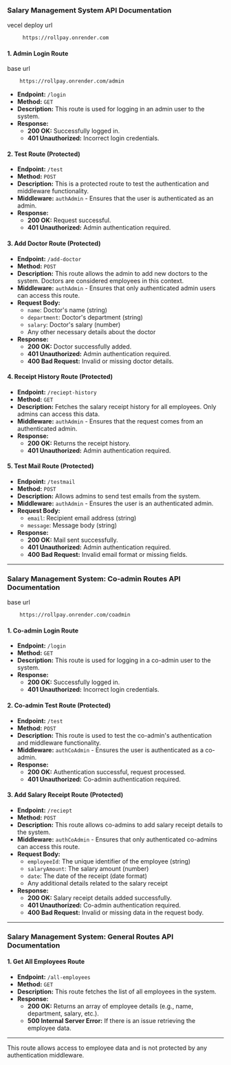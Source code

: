 ### Salary Management System API Documentation
vecel deploy url
```bash
     https://rollpay.onrender.com
```
#### **1. Admin Login Route**
base url
```bash
    https://rollpay.onrender.com/admin
```
- **Endpoint:** `/login`
- **Method:** `GET`
- **Description:** This route is used for logging in an admin user to the system. 
- **Response:**
  - **200 OK:** Successfully logged in.
  - **401 Unauthorized:** Incorrect login credentials.

#### **2. Test Route (Protected)**
- **Endpoint:** `/test`
- **Method:** `POST`
- **Description:** This is a protected route to test the authentication and middleware functionality.
- **Middleware:** `authAdmin` - Ensures that the user is authenticated as an admin.
- **Response:**
  - **200 OK:** Request successful.
  - **401 Unauthorized:** Admin authentication required.

#### **3. Add Doctor Route (Protected)**
- **Endpoint:** `/add-doctor`
- **Method:** `POST`
- **Description:** This route allows the admin to add new doctors to the system. Doctors are considered employees in this context.
- **Middleware:** `authAdmin` - Ensures that only authenticated admin users can access this route.
- **Request Body:**
  - `name`: Doctor's name (string)
  - `department`: Doctor's department (string)
  - `salary`: Doctor's salary (number)
  - Any other necessary details about the doctor
- **Response:**
  - **200 OK:** Doctor successfully added.
  - **401 Unauthorized:** Admin authentication required.
  - **400 Bad Request:** Invalid or missing doctor details.

#### **4. Receipt History Route (Protected)**
- **Endpoint:** `/reciept-history`
- **Method:** `GET`
- **Description:** Fetches the salary receipt history for all employees. Only admins can access this data.
- **Middleware:** `authAdmin` - Ensures that the request comes from an authenticated admin.
- **Response:**
  - **200 OK:** Returns the receipt history.
  - **401 Unauthorized:** Admin authentication required.

#### **5. Test Mail Route (Protected)**
- **Endpoint:** `/testmail`
- **Method:** `POST`
- **Description:** Allows admins to send test emails from the system.
- **Middleware:** `authAdmin` - Ensures the user is an authenticated admin.
- **Request Body:** 
  - `email`: Recipient email address (string)
  - `message`: Message body (string)
- **Response:**
  - **200 OK:** Mail sent successfully.
  - **401 Unauthorized:** Admin authentication required.
  - **400 Bad Request:** Invalid email format or missing fields.

---
### Salary Management System: Co-admin Routes API Documentation

base url 
```bash 
    https://rollpay.onrender.com/coadmin
```

#### **1. Co-admin Login Route**
- **Endpoint:** `/login`
- **Method:** `GET`
- **Description:** This route is used for logging in a co-admin user to the system.
- **Response:**
  - **200 OK:** Successfully logged in.
  - **401 Unauthorized:** Incorrect login credentials.

#### **2. Co-admin Test Route (Protected)**
- **Endpoint:** `/test`
- **Method:** `POST`
- **Description:** This route is used to test the co-admin's authentication and middleware functionality.
- **Middleware:** `authCoAdmin` - Ensures the user is authenticated as a co-admin.
- **Response:**
  - **200 OK:** Authentication successful, request processed.
  - **401 Unauthorized:** Co-admin authentication required.

#### **3. Add Salary Receipt Route (Protected)**
- **Endpoint:** `/reciept`
- **Method:** `POST`
- **Description:** This route allows co-admins to add salary receipt details to the system.
- **Middleware:** `authCoAdmin` - Ensures that only authenticated co-admins can access this route.
- **Request Body:**
  - `employeeId`: The unique identifier of the employee (string)
  - `salaryAmount`: The salary amount (number)
  - `date`: The date of the receipt (date format)
  - Any additional details related to the salary receipt
- **Response:**
  - **200 OK:** Salary receipt details added successfully.
  - **401 Unauthorized:** Co-admin authentication required.
  - **400 Bad Request:** Invalid or missing data in the request body.

---
### Salary Management System: General Routes API Documentation

#### **1. Get All Employees Route**
- **Endpoint:** `/all-employees`
- **Method:** `GET`
- **Description:** This route fetches the list of all employees in the system.
- **Response:**
  - **200 OK:** Returns an array of employee details (e.g., name, department, salary, etc.).
  - **500 Internal Server Error:** If there is an issue retrieving the employee data.

---

This route allows access to employee data and is not protected by any authentication middleware.